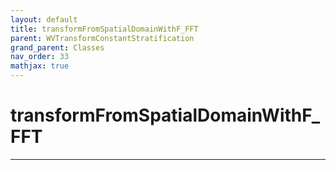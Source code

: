 ```yaml
---
layout: default
title: transformFromSpatialDomainWithF_FFT
parent: WVTransformConstantStratification
grand_parent: Classes
nav_order: 33
mathjax: true
---
```


#  transformFromSpatialDomainWithF_FFT




---

